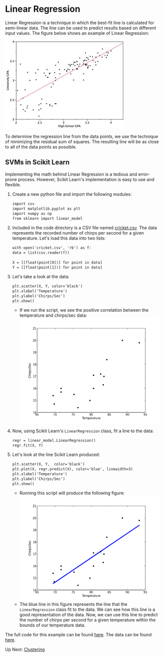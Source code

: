 # Linear Regression

Linear Regression is a technique in which the best-fit line is calculated for semi-linear data. The line can be used to predict results based on different input values. The figure below shows an example of Linear Regression:

![Linear Regression](/images/linear_regression_example.jpg?raw=true "Linear Regression")

To determine the regression line from the data points, we use the technique of minimizing the residual sum of squares. The resulting line will be as close to all of the data points as possible.

## SVMs in Scikit Learn

Implementing the math behind Linear Regression is a tedious and error-prone process. However, Scikit Learn's implementation is easy to use and flexible.

1. Create a new python file and import the following modules:
	```
	import csv
	import matplotlib.pyplot as plt
	import numpy as np
	from sklearn import linear_model
	```

2. Included in the code directory is a CSV file named [cricket.csv](https://github.com/rpcrimi/Scikit_Learn/blob/master/code/cricket.csv). The data represents the recorded number of chirps per second for a given temperature. Let's load this data into two lists:
	```
	with open('cricket.csv', 'rb') as f:
    data = list(csv.reader(f))

	X = [[float(point[0])] for point in data]
	Y = [[float(point[1])] for point in data]
	```

3. Let's take a look at the data:
	```
	plt.scatter(X, Y, color='black')
	plt.xlabel('Temperature')
	plt.ylabel('Chirps/Sec')
	plt.show()
	```
	- If we run the script, we see the positive correlation between the temperature and chirps/sec data:
![Lin Reg Points](/images/linear_regression_points.png?raw=true "Lin Reg Points")

4. Now, using Scikit Learn's `LinearRegression` class, fit a line to the data:
	```
	regr = linear_model.LinearRegression()
	regr.fit(X, Y)
	```

5. Let's look at the line Scikit Learn produced:
	```
	plt.scatter(X, Y,  color='black')
	plt.plot(X, regr.predict(X), color='blue', linewidth=3)
	plt.xlabel('Temperature')
	plt.ylabel('Chirps/Sec')
	plt.show()
	```
	- Running this script will produce the following figure:
![Lin Reg Fit](/images/linear_regression_fit.png?raw=true "Lin Reg Fit")
	- The blue line in this figure represents the line that the `LinearRegression` class fit to the data. We can see how this line is a good representation of the data. Now, we can use this line to predict the number of chirps per second for a given temperature within the bounds of our temperature data.

The full code for this example can be found [here](https://github.com/rpcrimi/Scikit_Learn/blob/master/code/regression.py). The data can be found [here](https://github.com/rpcrimi/Scikit_Learn/blob/master/code/cricket.csv).

Up Next: [Clustering](https://github.com/rpcrimi/Scikit_Learn/blob/master/markdown/clustering.md)

